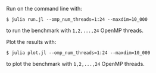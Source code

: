 Run on the command line with:
```
$ julia run.jl --omp_num_threads=1:24 --maxdim=10_000
```
to run the benchmark with `1,2,...,24` OpenMP threads.

Plot the results with:
```
$ julia plot.jl --omp_num_threads=1:24 --maxdim=10_000
```
to plot the benchmark with `1,2,...,24` OpenMP threads.

